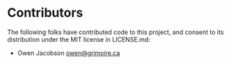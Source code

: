 # Contributors

The following folks have contributed code to this project, and consent to its
distribution under the MIT license in LICENSE.md:

* Owen Jacobson <owen@grimoire.ca>
